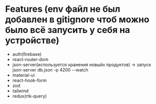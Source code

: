 # Features (env файл не был добавлен в gitignore чтоб можно было всё запусить у себя на устройстве)
- auth(firebase)
- react-router-dom
- json-server(используется хранения новыйх продуктов) -> запуск json-server db.json -p 4200 --watch
- material-ui
- react-hook-form
- zod
- tailwind
- redux(rtk-query)
